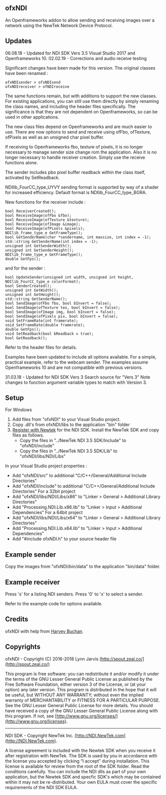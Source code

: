 ﻿## ofxNDI
An Openframeworks addon to allow sending and receiving images over a network using the NewTek Network Device Protocol.

## Updates
06.08.18 - Updated for NDI SDK Vers 3.5 Visual Studio 2017 and Openframeworks 10.
02.02.19 - Corrections and audio receive testing

Significant changes have been made for this version. The original classes have been renamed :

    ofxNDIsender > ofxNDIsend
    ofxNDIreceiver > ofNDIreceive

The same functions remain, but with additions to support the new classes. For existing applications, you can still use them directly by simply renaming the class names, and including the header files specifically. The significance is that they are not dependent on Openframeworks, so can be used in other applications. 

The new class files depend on Openframeworks and are much easier to use. There are now options to send and receive using ofFbo, ofTexture, ofPixels as well as an unsigned char pixel buffer. 

If receiving to Openframeworks fbo, texture of pixels, it is no longer necessary to manage sender size change rom the application. Also it is no longer necessary to handle receiver creation. Simply use the receive functions alone.

The sender includes pbo pixel buffer readback within the class itself, activated by SetReadback.

NDIlib_FourCC_type_UYVY sending format is supported by way of a shader for increased efficiency. Default format is NDIlib_FourCC_type_BGRA.

New functions for the receiver include :

    bool ReceiverCreated();
    bool ReceiveImage(ofFbo &fbo);
    bool ReceiveImage(ofTexture &texture);
    bool ReceiveImage(ofImage &image);
    bool ReceiveImage(ofPixels &pixels);
    NDIlib_frame_type_e GetFrameType();
    bool GetSenderName(char *sendername, int maxsize, int index = -1);
    std::string GetSenderName(int index = -1);
    unsigned int GetSenderWidth();
    unsigned int GetSenderHeight();
	NDIlib_frame_type_e GetFrameType();
    double GetFps();
	
and for the sender :

    bool UpdateSender(unsigned int width, unsigned int height, NDIlib_FourCC_type_e colorFormat);
	bool SenderCreated();
	unsigned int GetWidth();
	unsigned int GetHeight();
    std::string GetSenderName();
	bool SendImage(ofFbo fbo, bool bInvert = false);
	bool SendImage(ofTexture tex, bool bInvert = false);
	bool SendImage(ofImage img, bool bInvert = false);
	bool SendImage(ofPixels pix, bool bInvert = false);
	void SetFrameRate(int framerate);
	void SetFrameRate(double framerate);
	double GetFps();
	void SetReadback(bool bReadback = true);
	bool GetReadback();
	
Refer to the header files for details.

Examples have been updated to include all options available. For a simple, practical example, refer to the webcam sender. The examples assume Openframeworks 10 and are not compatible with previous versions.

31.03.18 - Updated for NDI SDK Vers 3
Search source for "Vers 3"
Note changes to function argument variable types to match with Version 3.

## Setup

For Windows

1. Add files from "ofxNDI" to your Visual Studio project.
2. Copy .dll's from ofxNDI/libs to the application "bin" folder
3. [Register with Newtek](http://pages.newtek.com/NDI-Developers.html) for the NDI SDK. Install the NewTek SDK and copy files as follows.
	- Copy the files in  "../NewTek NDI 3.5 SDK/Include" to "ofxNDI/include"
	- Copy the files in "../NewTek NDI 3.5 SDK/Lib" to "ofxNDI/libs/NDI/Libs"

In your Visual Studio project properties :

- Add "ofxNDI/src" to additional "C/C++/General/Additional Include Directories"
- Add "ofxNDI/include" to additional "C/C++/General/Additional Include Directories"
For a 32bit project
- Add "ofxNDI/libs/NDI/Libs/x86" to "Linker > General > Additional Library Directories"
- Add "Processing.NDI.Lib.x86.lib" to "Linker > Input > Additional Dependencies"
For a 64bit project
- Add "ofxNDI/libs/NDI/Libs/x64" to "Linker > General > Additional Library Directories"
- Add "Processing.NDI.Lib.x64.lib" to "Linker > Input > Additional Dependencies"
- Add "#include ofxNDI.h" to your source header file


## Example sender
Copy the images from "ofxNDI/bin/data" to the application "bin/data" folder.

## Example receiver
Press 's' for a listing NDI senders. Press '0' to 'x' to select a sender. 

Refer to the example code for options available.

## Credits
ofxNDI with help from [Harvey Buchan](https://github.com/Harvey3141).

## Copyrights
ofxNDI - Copyright (C) 2016-2018 Lynn Jarvis [http://spout.zeal.co/](http://spout.zeal.co/)

This program is free software: you can redistribute it and/or modify it under the terms of the GNU Lesser  General Public License as published by the Free Software Foundation, either version 3 of the License, or (at your option) any later version.
This program is distributed in the hope that it will be useful, but WITHOUT ANY WARRANTY; without even the implied warranty of MERCHANTABILITY or FITNESS FOR A PARTICULAR PURPOSE.  See the GNU Lesser General Public License for more details. 
You should have received a copy of the GNU Lesser General Public License along with this program.  If not, see [http://www.gnu.org/licenses/](http://www.gnu.org/licenses).

----------------------
NDI SDK - Copyright NewTek Inc. [http://NDI.NewTek.com](http://NDI.NewTek.com).

A license agreement is included with the Newtek SDK when you receive it after registration with NewTek.
The SDK is used by you in accordance with the license you accepted by clicking “I accept” during installation. This license is available for review from the root of the SDK folder.
Read the conditions carefully. You can include the NDI dlls as part of your own application, but the Newtek SDK and specfic SDK's which may be contained within it may not be re-distributed.
Your own EULA must cover the specific requirements of the NDI SDK EULA.

